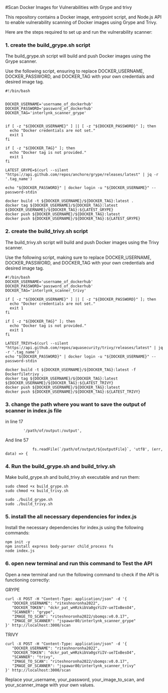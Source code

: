 #Scan Docker Images for Vulnerabilities with Grype and trivy

This repository contains a Docker image, entrypoint script, and Node.js API to enable vulnerability scanning of Docker images using Grype and Trivy.

Here are the steps required to set up and run the vulnerability scanner:


### 1. create the build_grype.sh script 

The build_grype.sh script will build and push Docker images using the Grype scanner.

Use the following script, ensuring to replace DOCKER_USERNAME, DOCKER_PASSWORD, and DOCKER_TAG with your own credentials and desired image tag.

```
#!/bin/bash


DOCKER_USERNAME='username_of_dockerhub'
DOCKER_PASSWORD='password_of_dockerhub'
DOCKER_TAG='interlynk_scanner_grype'


if [ -z "${DOCKER_USERNAME}" ] || [ -z "${DOCKER_PASSWORD}" ]; then
  echo "Docker credentials are not set."
  exit 1
fi

if [ -z "${DOCKER_TAG}" ]; then
  echo "Docker tag is not provided."
  exit 1
fi

LATEST_GRYPE=$(curl --silent "https://api.github.com/repos/anchore/grype/releases/latest" | jq -r '.tag_name')

echo "${DOCKER_PASSWORD}" | docker login -u "${DOCKER_USERNAME}" --password-stdin

docker build -t ${DOCKER_USERNAME}/${DOCKER_TAG}:latest .
docker tag ${DOCKER_USERNAME}/${DOCKER_TAG}:latest ${DOCKER_USERNAME}/${DOCKER_TAG}:${LATEST_GRYPE}
docker push ${DOCKER_USERNAME}/${DOCKER_TAG}:latest
docker push ${DOCKER_USERNAME}/${DOCKER_TAG}:${LATEST_GRYPE}
```


### 2. create the build_trivy.sh script 

The build_trivy.sh script will build and push Docker images using the Trivy scanner.

Use the following script, making sure to replace DOCKER_USERNAME, DOCKER_PASSWORD, and DOCKER_TAG with your own credentials and desired image tag.

```
#!/bin/bash
DOCKER_USERNAME='username_of_dockerhub'
DOCKER_PASSWORD='password_of_dockerhub'
DOCKER_TAG='interlynk_scanner_trivy'

if [ -z "${DOCKER_USERNAME}" ] || [ -z "${DOCKER_PASSWORD}" ]; then
  echo "Docker credentials are not set."
  exit 1
fi

if [ -z "${DOCKER_TAG}" ]; then
  echo "Docker tag is not provided."
  exit 1
fi

LATEST_TRIVY=$(curl --silent "https://api.github.com/repos/aquasecurity/trivy/releases/latest" | jq -r '.tag_name')
echo "${DOCKER_PASSWORD}" | docker login -u "${DOCKER_USERNAME}" --password-stdin

docker build -t ${DOCKER_USERNAME}/${DOCKER_TAG}:latest -f Dockerfiletrivy .
docker tag ${DOCKER_USERNAME}/${DOCKER_TAG}:latest ${DOCKER_USERNAME}/${DOCKER_TAG}:${LATEST_TRIVY}
docker push ${DOCKER_USERNAME}/${DOCKER_TAG}:latest
docker push ${DOCKER_USERNAME}/${DOCKER_TAG}:${LATEST_TRIVY}
````

### 3. change the path where you want to save the output of scanner in index.js file
in line 17
```
        '/path/of/output:/output',
```
And line 57
```
            fs.readFile(`/path/of/output/${outputFile}`, 'utf8', (err, data) => {
```

### 4. Run the build_grype.sh and build_trivy.sh  

Make build_grype.sh and build_trivy.sh executable and run them:
```
sudo chmod +x build_grype.sh
sudo chmod +x build_trivy.sh  

sudo ./build_grype.sh
sudo ./build_trivy.sh
```

### 5. install the all necessary dependencies for index.js

Install the necessary dependencies for index.js using the following commands:
```
npm init -y
npm install express body-parser child_process fs
node index.js
```
### 6. open new terminal and run this command to Test the API
Open a new terminal and run the following command to check if the API is functioning correctly:

GRYPE

```
curl -X POST -H "Content-Type: application/json" -d '{
   "DOCKER_USERNAME": "riteshnoronha2022",
   "DOCKER_TOKEN": "dckr_pat_wHRzkibVa0gsYiIV-ue7IxBesO4",
   "SCANNER": "grype",
   "IMAGE_TO_SCAN": "riteshnoronha2022/sbomqs:v0.0.17",
   "IMAGE_OF_SCANNER": "jspawar80/interlynk_scanner_grype"
}' http://localhost:3000/scan
```

TRIVY

```
curl -X POST -H "Content-Type: application/json" -d '{
   "DOCKER_USERNAME": "riteshnoronha2022",
   "DOCKER_TOKEN": "dckr_pat_wHRzkibVa0gsYiIV-ue7IxBesO4",
   "SCANNER": "trivy",
   "IMAGE_TO_SCAN": "riteshnoronha2022/sbomqs:v0.0.17",
   "IMAGE_OF_SCANNER": "jspawar80/interlynk_scanner_trivy"
}' http://localhost:3000/scan
```

Replace your_username, your_password, your_image_to_scan, and your_scanner_image with your own values.
